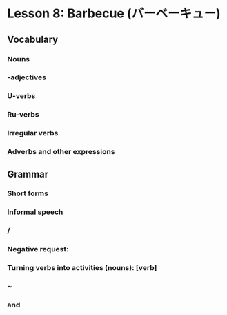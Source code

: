 # Lesson 8: Barbecue (バーベーキュー)

## Vocabulary

### Nouns

### -adjectives

### U-verbs

### Ru-verbs

### Irregular verbs

### Adverbs and other expressions

## Grammar

### Short forms

### Informal speech

### /

### Negative request: 

### Turning verbs into activities (nouns): [verb]

### ~

### and 

